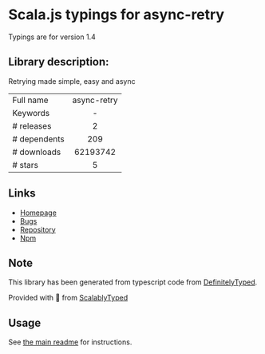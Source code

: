 
# Scala.js typings for async-retry

Typings are for version 1.4

## Library description:
Retrying made simple, easy and async

|                    |                 |
| ------------------ | :-------------: |
| Full name          | async-retry |
| Keywords           | - |
| # releases         | 2 |
| # dependents       | 209 |
| # downloads        | 62193742 |
| # stars            | 5 |

## Links
- [Homepage](https://github.com/zeit/async-retry#readme)
- [Bugs](https://github.com/zeit/async-retry/issues)
- [Repository](https://github.com/zeit/async-retry)
- [Npm](https://www.npmjs.com/package/async-retry)
    


## Note
This library has been generated from typescript code from [DefinitelyTyped](https://definitelytyped.org).

Provided with :purple_heart: from [ScalablyTyped](https://github.com/oyvindberg/ScalablyTyped)

## Usage
See [the main readme](../../readme.md) for instructions.



